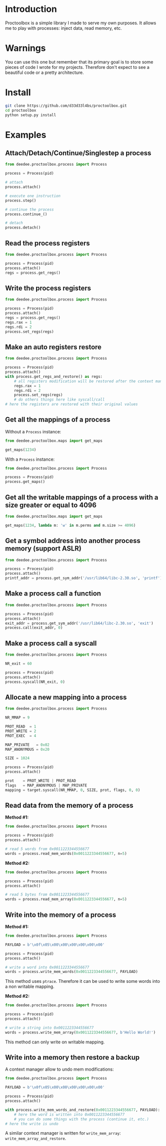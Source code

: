 # Introduction

Proctoolbox is a simple library I made to serve my own purposes.
It allows me to play with processes: inject data, read memory, etc.


# Warnings

You can use this one but remember that its primary goal is to store some pieces of code I wrote for my projects.
Therefore don't expect to see a beautiful code or a pretty architecture.


# Install

```bash
git clone https://github.com/d33d33l4bs/proctoolbox.git
cd proctoolbox
python setup.py install
```


# Examples

## Attach/Detach/Continue/Singlestep a process

```python
from deedee.proctoolbox.process import Process

process = Process(pid)

# attach
process.attach()

# execute one instruction
process.step()

# continue the process
process.continue_()

# detach
process.detach()
```

## Read the process registers

```python
from deedee.proctoolbox.process import Process

process = Process(pid)
process.attach()
regs = process.get_regs()
```

## Write the process registers

```python
from deedee.proctoolbox.process import Process

process = Process(pid)
process.attach()
regs = process.get_regs()
regs.rax = 1
regs.rdi = 2
process.set_regs(regs)
```

## Make an auto registers restore

```python
from deedee.proctoolbox.process import Process

process = Process(pid)
process.attach()
with process.get_regs_and_restore() as regs:
    # all registers modification will be restored after the context manager exit
    regs.rax = 1
    regs.rdi = 2
    process.set_regs(regs)
    # do others things here like syscall/call
# here the registers are restored with their original values
```

## Get all the mappings of a process

Without a `Process` instance:

```python
from deedee.proctoolbox.maps import get_maps

get_maps(1234)
```

With a `Process` instance:

```python
from deedee.proctoolbox.process import Process

process = Process(pid)
process.get_maps()
```

## Get all the writable mappings of a process with a size greater or equal to 4096

```python
from deedee.proctoolbox.maps import get_maps

get_maps(1234, lambda m: 'w' in m.perms and m.size >= 4096)
```

## Get a symbol address into another process memory (support ASLR)

```python
from deedee.proctoolbox.process import Process

process = Process(pid)
process.attach()
printf_addr = process.get_sym_addr('/usr/lib64/libc-2.30.so', 'printf')
```

## Make a process call a function

```python
from deedee.proctoolbox.process import Process

process = Process(pid)
process.attach()
exit_addr = process.get_sym_addr('/usr/lib64/libc-2.30.so', 'exit')
process.call(exit_addr, 0)
```

## Make a process call a syscall

```python
from deedee.proctoolbox.process import Process

NR_exit = 60

process = Process(pid)
process.attach()
process.syscall(NR_exit, 0)
```

## Allocate a new mapping into a process

```python
from deedee.proctoolbox.process import Process

NR_MMAP = 9

PROT_READ  = 1
PROT_WRITE = 2
PROT_EXEC  = 4

MAP_PRIVATE   = 0x02
MAP_ANONYMOUS = 0x20

SIZE = 1024

process = Process(pid)
process.attach()

prot    = PROT_WRITE | PROT_READ
flags   = MAP_ANONYMOUS | MAP_PRIVATE
mapping = target.syscall(NR_MMAP, 0, SIZE, prot, flags, 0, 0)
```

## Read data from the memory of a process

**Method #1:**

```python
from deedee.proctoolbox.process import Process

process = Process(pid)
process.attach()

# read 5 words from 0x0011223344556677
words = process.read_mem_words(0x0011223344556677, n=5)
```

**Method #2:**

```python
from deedee.proctoolbox.process import Process

process = Process(pid)
process.attach()

# read 5 bytes from 0x0011223344556677
words = process.read_mem_array(0x0011223344556677, n=5)
```

## Write into the memory of a process

**Method #1:**

```python
from deedee.proctoolbox.process import Process

PAYLOAD = b'\x0f\x05\x00\x00\x00\x00\x00\x00'

process = Process(pid)
process.attach()

# write a word into 0x0011223344556677
words = process.write_mem_words(0x0011223344556677, PAYLOAD)
```

This method uses `ptrace`. Therefore it can be used to write some words into a
non writable mapping.

**Method #2:**

```python
from deedee.proctoolbox.process import Process

process = Process(pid)
process.attach()

# write a string into 0x0011223344556677
words = process.write_mem_array(0x0011223344556677, b'Hello World!')
```

This method can only write on writable mapping.

## Write into a memory then restore a backup

A context manager allow to undo mem modifications:

```python
from deedee.proctoolbox.process import Process

PAYLOAD = b'\x0f\x05\x00\x00\x00\x00\x00\x00'

process = Process(pid)
process.attach()

with process.write_mem_words_and_restore(0x0011223344556677, PAYLOAD):
    # here the word is written into 0x0011223344556677
    # you can do some things with the process (continue it, etc.)
# here the write is undo
```

A similar context manager is written for `write_mem_array`: `write_mem_array_and_restore`.
